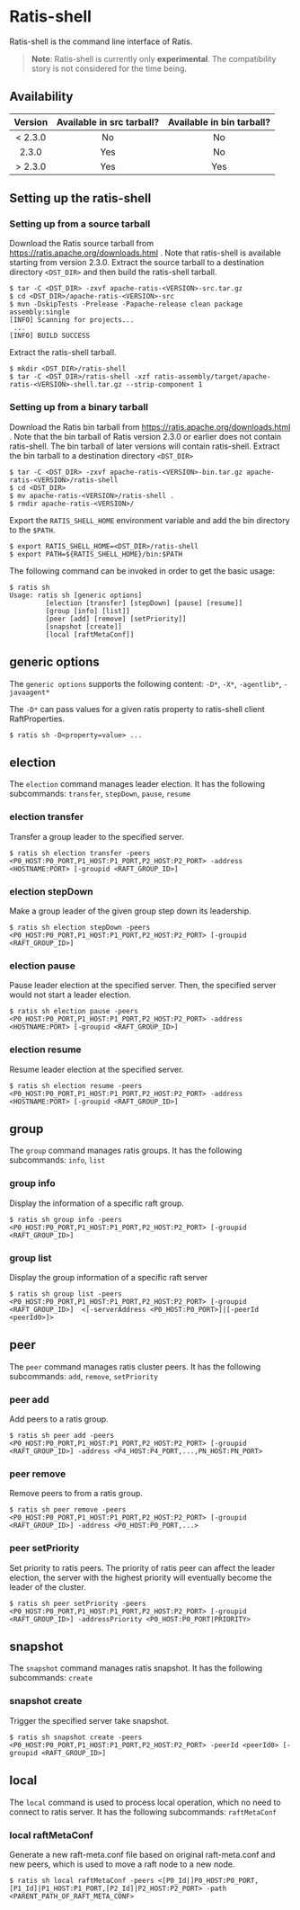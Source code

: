 <!---
  Licensed to the Apache Software Foundation (ASF) under one or more
  contributor license agreements.  See the NOTICE file distributed with
  this work for additional information regarding copyright ownership.
  The ASF licenses this file to You under the Apache License, Version 2.0
  (the "License"); you may not use this file except in compliance with
  the License.  You may obtain a copy of the License at

      http://www.apache.org/licenses/LICENSE-2.0

  Unless required by applicable law or agreed to in writing, software
  distributed under the License is distributed on an "AS IS" BASIS,
  WITHOUT WARRANTIES OR CONDITIONS OF ANY KIND, either express or implied.
  See the License for the specific language governing permissions and
  limitations under the License.
-->

# Ratis-shell

Ratis-shell is the command line interface of Ratis.

> **Note**:
> Ratis-shell is currently only **experimental**.
> The compatibility story is not considered for the time being.

## Availability
| Version  | Available in src tarball? | Available in bin tarball? |
| :------: | :-----------------------: | :-----------------------: |
| < 2.3.0  | No                        | No                        |
| 2.3.0    | Yes                       | No                        |
| \> 2.3.0 | Yes                       | Yes                       |

## Setting up the ratis-shell

### Setting up from a source tarball
Download the Ratis source tarball from https://ratis.apache.org/downloads.html .
Note that ratis-shell is available starting from version 2.3.0.
Extract the source tarball to a destination directory `<DST_DIR>`
and then build the ratis-shell tarball.

```
$ tar -C <DST_DIR> -zxvf apache-ratis-<VERSION>-src.tar.gz
$ cd <DST_DIR>/apache-ratis-<VERSION>-src
$ mvn -DskipTests -Prelease -Papache-release clean package assembly:single
[INFO] Scanning for projects...
 ...
[INFO] BUILD SUCCESS
```

Extract the ratis-shell tarball.
```
$ mkdir <DST_DIR>/ratis-shell
$ tar -C <DST_DIR>/ratis-shell -xzf ratis-assembly/target/apache-ratis-<VERSION>-shell.tar.gz --strip-component 1
```

### Setting up from a binary tarball
Download the Ratis bin tarball from https://ratis.apache.org/downloads.html .
Note that the bin tarball of Ratis version 2.3.0 or earlier does not contain ratis-shell.
The bin tarball of later versions will contain ratis-shell.
Extract the bin tarball to a destination directory `<DST_DIR>`
```
$ tar -C <DST_DIR> -zxvf apache-ratis-<VERSION>-bin.tar.gz apache-ratis-<VERSION>/ratis-shell
$ cd <DST_DIR>
$ mv apache-ratis-<VERSION>/ratis-shell .
$ rmdir apache-ratis-<VERSION>/
```

Export the `RATIS_SHELL_HOME` environment variable and add the bin directory to the `$PATH`.
```
$ export RATIS_SHELL_HOME=<DST_DIR>/ratis-shell
$ export PATH=${RATIS_SHELL_HOME}/bin:$PATH
```

The following command can be invoked in order to get the basic usage:

```shell
$ ratis sh
Usage: ratis sh [generic options]
         [election [transfer] [stepDown] [pause] [resume]]
         [group [info] [list]]
         [peer [add] [remove] [setPriority]]
         [snapshot [create]]
         [local [raftMetaConf]]
```

## generic options
The `generic options` supports the following content:
`-D*`, `-X*`, `-agentlib*`, `-javaagent*`

The `-D*` can pass values for a given ratis property to ratis-shell client RaftProperties.

```
$ ratis sh -D<property=value> ...
```

## election
The `election` command manages leader election.
It has the following subcommands:
`transfer`, `stepDown`, `pause`, `resume`

### election transfer
Transfer a group leader to the specified server.
```
$ ratis sh election transfer -peers <P0_HOST:P0_PORT,P1_HOST:P1_PORT,P2_HOST:P2_PORT> -address <HOSTNAME:PORT> [-groupid <RAFT_GROUP_ID>]
```

### election stepDown
Make a group leader of the given group step down its leadership.
```
$ ratis sh election stepDown -peers <P0_HOST:P0_PORT,P1_HOST:P1_PORT,P2_HOST:P2_PORT> [-groupid <RAFT_GROUP_ID>]
```

### election pause
Pause leader election at the specified server.
Then, the specified server would not start a leader election.
```
$ ratis sh election pause -peers <P0_HOST:P0_PORT,P1_HOST:P1_PORT,P2_HOST:P2_PORT> -address <HOSTNAME:PORT> [-groupid <RAFT_GROUP_ID>]
```

### election resume
Resume leader election at the specified server.
```
$ ratis sh election resume -peers <P0_HOST:P0_PORT,P1_HOST:P1_PORT,P2_HOST:P2_PORT> -address <HOSTNAME:PORT> [-groupid <RAFT_GROUP_ID>]
```

## group
The `group` command manages ratis groups.
It has the following subcommands:
`info`, `list`

### group info
Display the information of a specific raft group.
```
$ ratis sh group info -peers <P0_HOST:P0_PORT,P1_HOST:P1_PORT,P2_HOST:P2_PORT> [-groupid <RAFT_GROUP_ID>]
```

### group list
Display the group information of a specific raft server
```
$ ratis sh group list -peers <P0_HOST:P0_PORT,P1_HOST:P1_PORT,P2_HOST:P2_PORT> [-groupid <RAFT_GROUP_ID>]  <[-serverAddress <P0_HOST:P0_PORT>]|[-peerId <peerId0>]>
```

## peer
The `peer` command manages ratis cluster peers.
It has the following subcommands:
`add`, `remove`, `setPriority`

### peer add
Add peers to a ratis group.
```
$ ratis sh peer add -peers <P0_HOST:P0_PORT,P1_HOST:P1_PORT,P2_HOST:P2_PORT> [-groupid <RAFT_GROUP_ID>] -address <P4_HOST:P4_PORT,...,PN_HOST:PN_PORT>
```

### peer remove
Remove peers to from a ratis group.
```
$ ratis sh peer remove -peers <P0_HOST:P0_PORT,P1_HOST:P1_PORT,P2_HOST:P2_PORT> [-groupid <RAFT_GROUP_ID>] -address <P0_HOST:P0_PORT,...>
```

### peer setPriority
Set priority to ratis peers.
The priority of ratis peer can affect the leader election, the server with the highest priority will eventually become the leader of the cluster.
```
$ ratis sh peer setPriority -peers <P0_HOST:P0_PORT,P1_HOST:P1_PORT,P2_HOST:P2_PORT> [-groupid <RAFT_GROUP_ID>] -addressPriority <P0_HOST:P0_PORT|PRIORITY>
```
## snapshot
The `snapshot` command manages ratis snapshot.
It has the following subcommands:
`create`

### snapshot create
Trigger the specified server take snapshot.
```
$ ratis sh snapshot create -peers <P0_HOST:P0_PORT,P1_HOST:P1_PORT,P2_HOST:P2_PORT> -peerId <peerId0> [-groupid <RAFT_GROUP_ID>]
```

## local
The `local` command is used to process local operation, which no need to connect to ratis server.
It has the following subcommands:
`raftMetaConf`

### local raftMetaConf
Generate a new raft-meta.conf file based on original raft-meta.conf and new peers, which is used to move a raft node to a new node.
```
$ ratis sh local raftMetaConf -peers <[P0_Id|]P0_HOST:P0_PORT,[P1_Id]|P1_HOST:P1_PORT,[P2_Id]|P2_HOST:P2_PORT> -path <PARENT_PATH_OF_RAFT_META_CONF>
```
